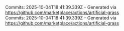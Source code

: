 Commits: 2025-10-04T18:41:39.339Z - Generated via https://github.com/marketplace/actions/artificial-grass
<br>
Commits: 2025-10-04T18:41:39.339Z - Generated via https://github.com/marketplace/actions/artificial-grass
<br>
